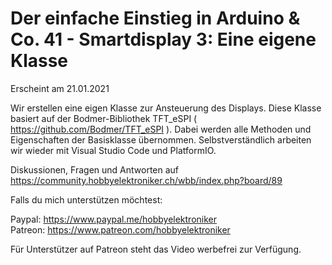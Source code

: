 # Der einfache Einstieg in Arduino & Co. 41 - Smartdisplay 3: Eine eigene Klasse
 
Erscheint am 21.01.2021

Wir erstellen eine eigen Klasse zur Ansteuerung des Displays. Diese Klasse basiert auf der Bodmer-Bibliothek TFT_eSPI ( https://github.com/Bodmer/TFT_eSPI ). Dabei werden alle Methoden und Eigenschaften der Basisklasse übernommen.
Selbstverständlich arbeiten wir wieder mit Visual Studio Code und PlatformIO.

Diskussionen, Fragen und Antworten auf 
https://community.hobbyelektroniker.ch/wbb/index.php?board/89

Falls du mich unterstützen möchtest:

Paypal: https://www.paypal.me/hobbyelektroniker<br>
Patreon: https://www.patreon.com/hobbyelektroniker

Für Unterstützer auf Patreon steht das Video werbefrei zur Verfügung.



